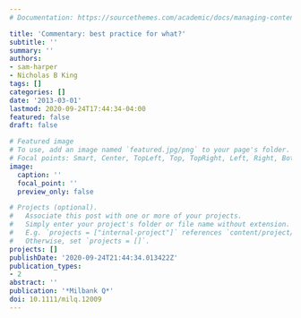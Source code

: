 ```yaml
---
# Documentation: https://sourcethemes.com/academic/docs/managing-content/

title: 'Commentary: best practice for what?'
subtitle: ''
summary: ''
authors:
- sam-harper
- Nicholas B King
tags: []
categories: []
date: '2013-03-01'
lastmod: 2020-09-24T17:44:34-04:00
featured: false
draft: false

# Featured image
# To use, add an image named `featured.jpg/png` to your page's folder.
# Focal points: Smart, Center, TopLeft, Top, TopRight, Left, Right, BottomLeft, Bottom, BottomRight.
image:
  caption: ''
  focal_point: ''
  preview_only: false

# Projects (optional).
#   Associate this post with one or more of your projects.
#   Simply enter your project's folder or file name without extension.
#   E.g. `projects = ["internal-project"]` references `content/project/deep-learning/index.md`.
#   Otherwise, set `projects = []`.
projects: []
publishDate: '2020-09-24T21:44:34.013422Z'
publication_types:
- 2
abstract: ''
publication: '*Milbank Q*'
doi: 10.1111/milq.12009
---
```

